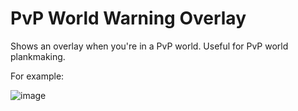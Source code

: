 # PvP World Warning Overlay
Shows an overlay when you're in a PvP world. Useful for PvP world plankmaking.

For example:

![image](https://user-images.githubusercontent.com/7868899/116343101-6b832300-a7a9-11eb-9605-7b9c372cdbce.png)
